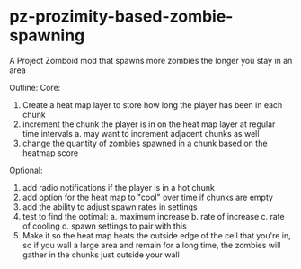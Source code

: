 # pz-prozimity-based-zombie-spawning
A Project Zomboid mod that spawns more zombies the longer you stay in an area


Outline:
Core:
1. Create a heat map layer to store how long the player has been in each chunk
2. increment the chunk the player is in on the heat map layer at regular time intervals
    a. may want to increment adjacent chunks as well
3. change the quantity of zombies spawned in a chunk based on the heatmap score

Optional:
1. add radio notifications if the player is in a hot chunk
2. add option for the heat map to "cool" over time if chunks are empty
3. add the ability to adjust spawn rates in settings
3. test to find the optimal:
    a. maximum increase
    b. rate of increase
    c. rate of cooling
    d. spawn settings to pair with this
4. Make it so the heat map heats the outside edge of the cell that you're in, so if you wall a large area and remain for a long time, the zombies will gather in the chunks just outside your wall